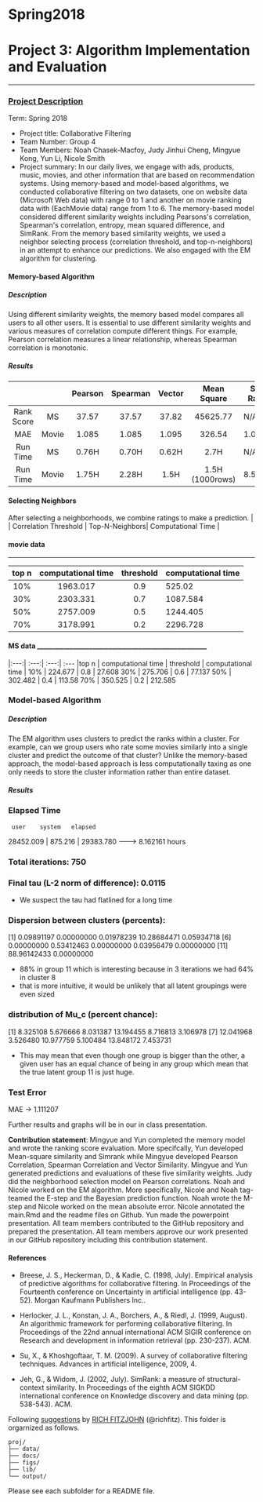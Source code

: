 # Spring2018


# Project 3: Algorithm Implementation and Evaluation

----


### [Project Description](doc/)

Term: Spring 2018

+ Project title: Collaborative Filtering
+ Team Number: Group 4
+ Team Members: Noah Chasek-Macfoy, Judy Jinhui Cheng, Mingyue Kong, Yun Li, Nicole Smith
+ Project summary: In our daily lives, we engage with ads, products, music, movies, and other information that are based on recommendation systems. Using memory-based and model-based algorithms, we conducted collaborative filtering on two datasets, one on website data (Microsoft Web data) with range 0 to 1 and another on movie ranking data with (EachMovie data) range from 1 to 6. The memory-based model considered different similarity weights including Pearsons's correlation, Spearman's correlation, entropy, mean squared difference, and SimRank. From the memory based similarity weights, we used a neighbor selecting process (correlation threshold, and top-n-neighbors) in an attempt to enhance our predictions. We also engaged with the EM algorithm for clustering.  


#### Memory-based Algorithm 

##### Description
Using different similarity weights, the memory based model compares all users to all other users. It is essential to use different similarity weights and various measures of correlation compute different things. For example, Pearson correlation measures a linear relationship, whereas Spearman correlation is monotonic. 

##### Results
| | | Pearson | Spearman | Vector | Mean Square | Sim Rank | 
|:---:| :---:| :---:| :---:| :---:|:---:|---
Rank Score| MS | 37.57| 37.57| 37.82|45625.77|N/A
MAE|Movie|1.085|1.085|1.095|326.54 |1.0497
Run Time| MS| 0.76H| 0.70H|0.62H|2.7H|N/A
Run Time| Movie| 1.75H|2.28H|1.5H|1.5H (1000rows)|8.5H


#### Selecting Neighbors
After selecting a neighborhoods, we combine ratings to make a prediction. 
|	| Correlation Threshold | Top-N-Neighbors| Computational Time |

#### movie data 
________________________________________________________

| top n |	computational time |	threshold	| computational time |
|:---:| :---:| :---:| :---
10%|	 1963.017					| 0.9			| 525.02
30%|	 2303.331					| 0.7			| 1087.584
50%|	 2757.009					| 0.5			| 1244.405
70%| 3178.991					| 0.2			| 2296.728
					
					
#### MS data ____________________________________________________
|:---:| :---:| :---:| :---
|top n | computational time | threshold | computational time |
10%	| 224.677				| 0.8		| 27.608
30%	| 275.706				| 0.6		| 77.137
50%	| 302.482				| 0.4		| 113.58
70%	| 350.525				| 0.2		| 212.585


### Model-based Algorithm

##### Description
The EM algorithm uses clusters to predict the ranks within a cluster. For example, can we group users who rate some movies similarly into a single cluster and predict the outcome of that cluster? Unlike the memory-based approach, the model-based approach is less computationally taxing as one only needs to store the cluster information rather than entire dataset. 

##### Results 
### Elapsed Time

     user    system   elapsed 
28452.009 |  875.216  | 29383.780 
---> 8.162161 hours

### Total iterations: 750

### Final tau (L-2 norm of difference): 0.0115
- We suspect the tau had flatlined for a long time

### Dispersion between clusters (percents):

 [1]  0.09891197  0.00000000  0.01978239 10.28684471  0.05934718
 [6]  0.00000000  0.53412463  0.00000000  0.03956479  0.00000000
[11] 88.96142433  0.00000000
- 88% in group 11 which is interesting because in 3 iterations we had 64% in cluster 8 
- that is more intuitive, it would be unlikely that all latent groupings were even sized

### distribution of Mu_c (percent chance):

[1]  8.325108  5.676666  8.031387 13.194455  8.716813  3.106978
 [7] 12.041968  3.526480 10.977759  5.100484 13.848172  7.453731
- This may mean that even though one group is bigger than the other, a given user has an equal chance of being in any group which mean that the true latent group 11 is just huge. 

### Test Error
MAE -> 1.111207

Further results and graphs will be in our in class presentation.


**Contribution statement**: Mingyue and Yun completed the memory model and wrote the ranking score evaluation. More specifcally, Yun developed Mean-square similarity and Simrank while Mingyue developed Pearson Correlation, Spearman Correlation and Vector Similarity. Mingyue and Yun generated predictions and evaluations of these five similarity weights. Judy did the neighborhood selection model on Pearson correlations. Noah and Nicole worked on the EM algorithm. More specifically, Nicole and Noah tag-teamed the E-step and the Bayesian prediction function. Noah wrote the M-step and Nicole worked on the mean absolute error. Nicole annotated the main.Rmd and the readme files on Github. Yun made the powerpoint presentation. All team members contributed to the GitHub repository and prepared the presentation. All team members approve our work presented in our GitHub repository including this contribution statement.

#### References 

- Breese, J. S., Heckerman, D., & Kadie, C. (1998, July). Empirical analysis of predictive algorithms for collaborative filtering. In Proceedings of the Fourteenth conference on Uncertainty in artificial intelligence (pp. 43-52). Morgan Kaufmann Publishers Inc..

- Herlocker, J. L., Konstan, J. A., Borchers, A., & Riedl, J. (1999, August). An algorithmic framework for performing collaborative filtering. In Proceedings of the 22nd annual international ACM SIGIR conference on Research and development in information retrieval (pp. 230-237). ACM.

- Su, X., & Khoshgoftaar, T. M. (2009). A survey of collaborative filtering techniques. Advances in artificial intelligence, 2009, 4.

- Jeh, G., & Widom, J. (2002, July). SimRank: a measure of structural-context similarity. In Proceedings of the eighth ACM SIGKDD international conference on Knowledge discovery and data mining (pp. 538-543). ACM.

Following [suggestions](http://nicercode.github.io/blog/2013-04-05-projects/) by [RICH FITZJOHN](http://nicercode.github.io/about/#Team) (@richfitz). This folder is orgarnized as follows.

```
proj/
├── data/
├── docs/
├── figs/
├── lib/
└── output/
```

Please see each subfolder for a README file.
